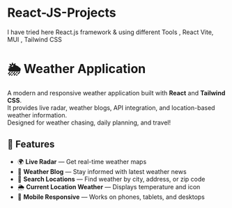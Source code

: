 # React-JS-Projects
 I have tried here React.js framework & using different Tools , React Vite,  MUI , Tailwind CSS
 
# 🌦️  Weather Application

A modern and responsive weather application built with **React** and **Tailwind CSS**.  
It provides live radar, weather blogs, API integration, and location-based weather information.  
Designed for weather chasing, daily planning, and travel!

## 🚀 Features

- 🌍 **Live Radar** — Get real-time weather maps
- 📝 **Weather Blog** — Stay informed with latest weather news
- 🔎 **Search Locations** — Find weather by city, address, or zip code
- 🌦️ **Current Location Weather** — Displays temperature and icon
- 📱 **Mobile Responsive** — Works on phones, tablets, and desktops




